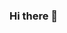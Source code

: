 ### Hi there 👋

<!--
**nituModi/nituModi** is a ✨ _special_ ✨ repository because its `README.md` (this file) appears on your GitHub profile.

Here are some ideas to get you started:

- 🔭 I’m currently working on coding my skills.
- 🌱 I’m currently making my hand dirty in data structure.
- 👯 I’m looking to collaborate on web dev projects.
- 🤔 I’m looking for help with uderstanding coding approach.
- 💬 Ask me about web development.
- 📫 How to reach me: nitu4156@gmail.com.
